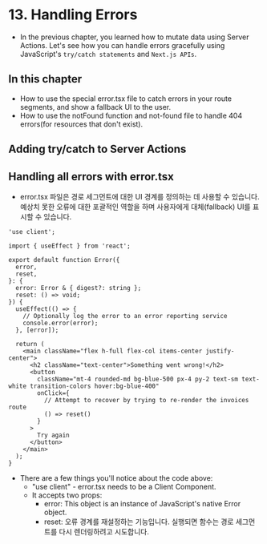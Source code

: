 # 13. Handling Errors

- In the previous chapter, you learned how to mutate data using Server Actions. Let's see how you can handle errors gracefully using JavaScript's `try/catch statements` and `Next.js APIs`.

## In this chapter

- How to use the special error.tsx file to catch errors in your route segments, and show a fallback UI to the user.
- How to use the notFound function and not-found file to handle 404 errors(for resources that don't exist).

## Adding try/catch to Server Actions

## Handling all errors with error.tsx

- error.tsx 파일은 경로 세그먼트에 대한 UI 경계를 정의하는 데 사용할 수 있습니다. 예상치 못한 오류에 대한 포괄적인 역할을 하며 사용자에게 대체(fallback) UI를 표시할 수 있습니다.

```tsx
'use client';

import { useEffect } from 'react';

export default function Error({
  error,
  reset,
}: {
  error: Error & { digest?: string };
  reset: () => void;
}) {
  useEffect(() => {
    // Optionally log the error to an error reporting service
    console.error(error);
  }, [error]);

  return (
    <main className="flex h-full flex-col items-center justify-center">
      <h2 className="text-center">Something went wrong!</h2>
      <button
        className="mt-4 rounded-md bg-blue-500 px-4 py-2 text-sm text-white transition-colors hover:bg-blue-400"
        onClick={
          // Attempt to recover by trying to re-render the invoices route
          () => reset()
        }
      >
        Try again
      </button>
    </main>
  );
}
```

- There are a few things you'll notice about the code above:
  - "use client" - error.tsx needs to be a Client Component.
  - It accepts two props:
    - error: This object is an instance of JavaScript's native Error object.
    - reset: 오류 경계를 재설정하는 기능입니다. 실행되면 함수는 경로 세그먼트를 다시 렌더링하려고 시도합니다.
